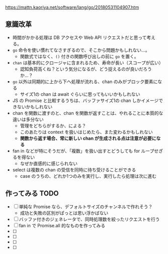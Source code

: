 https://mattn.kaoriya.net/software/lang/go/20180531104907.htm

## 意識改革

- 時間がかかる処理は DB アクセスや Web API リクエストだと思って考える。
- `go` 命令を使い慣れてなさすぎるので、そこから問題かもしれない…。
    - 関数式ではなく、`()` 付きの関数呼び出しの前に `go` を置く。
- `chan` は基本的にクロージャに含まれるため、寿命が長い（スコープが広い）
    - 認知負荷高くね？という気分になるが、どう捉えるのが良いだろうか…？
- `go` 以外は同期的に上から下へ処理が流れる、chan のみがブロック要素になる
    - サイズ1の chan は await ぐらいに思ってもいいかもしれない
- JS の Promise と比較するうちは、バッファサイズ1の chan しかイメージできないかもしれない
- chan を関数に渡すのと、chan を関数が返すことは、やれることに本質的な違いは多分ない
    - 管理をどちらがするか、による？
    - このあたりは context を扱いはじめたら、また変わるかもしれない
    - **関数から返す場合、常に新しい chan が生成される点は注意が必要になる**
- fan in などが特にそうだが、「複数」を扱い出すとどうしても for ループせざるを得ない
    - なぜか直感的に感じられない
- select は複数の chan の受信を同時に待ち受けることができる
    - case のうちの、どれか1つのみを実行し、実行したら処理は次に進む

## 作ってみる TODO

- [ ] 単純な Promise なら、デフォルトサイズのチャンネルで作れそう？
    - 成功と失敗の区別がぱっとは思い浮かばない
- [ ] バッファ付きのジェネレータで、同時処理数を絞ったリクエストを行う
- [ ] fan in で Promise.all 的なものを作ってみる
- [ ] 
- [ ] 
- [ ] 
- [ ] 
